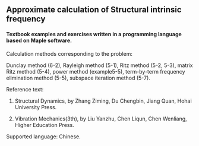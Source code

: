 ## Approximate calculation of Structural intrinsic frequency
#### Textbook examples and exercises written in a programming language based on Maple software.

Calculation methods corresponding to the problem: 

Dunclay method (6-2), Rayleigh method (5-1), Ritz method (5-2, 5-3), matrix Ritz method (5-4), power method (example5-5), term-by-term frequency elimination method (5-5), subspace iteration method (5-7).

Reference text: 

1) Structural Dynamics, by Zhang Ziming, Du Chengbin, Jiang Quan, Hohai University Press.

2) Vibration Mechanics(3th), by Liu Yanzhu, Chen Liqun, Chen Wenliang, Higher Education Press.

Supported language: Chinese.
